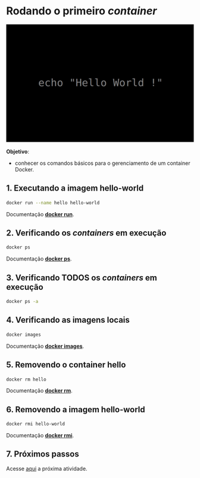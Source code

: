 # Rodando o primeiro *container*

![Hello World !](../imgs/hello_world.jpg "Hello World !")

**Objetivo**:  
- conhecer os comandos básicos para o gerenciamento de um container Docker.



## 1. Executando a imagem hello-world

```bash
docker run --name hello hello-world
```
Documentação [**docker run**](https://docs.docker.com/engine/reference/commandline/run/).

## 2. Verificando os *containers* em execução
```bash
docker ps
```
Documentação [**docker ps**](https://docs.docker.com/engine/reference/commandline/ps/).

## 3. Verificando **TODOS** os *containers* em execução
```bash
docker ps -a
```

## 4. Verificando as imagens locais
```bash
docker images
```
Documentação [**docker images**](https://docs.docker.com/engine/reference/commandline/images/).

## 5. Removendo o container hello
```bash
docker rm hello
```
Documentação [**docker rm**](https://docs.docker.com/engine/reference/commandline/rm/).


## 6. Removendo a imagem hello-world
```bash
docker rmi hello-world
```
Documentação [**docker rmi**](https://docs.docker.com/engine/reference/commandline/rmi/).

## 7. Próximos passos

Acesse [aqui](02-nginx.md) a próxima atividade.

